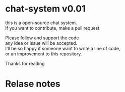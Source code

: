 # chat-system v0.01
this is a open-source chat system.
<br>If you want to contribute, make a pull request.

Please follow and support the code 
<br>any idea or issue will be accepted.
<br>I'll be so happy if someone want to write a line of code,<br>
or an improvement to this repository.

Thanks for reading

<h1>Relase notes</h1>
